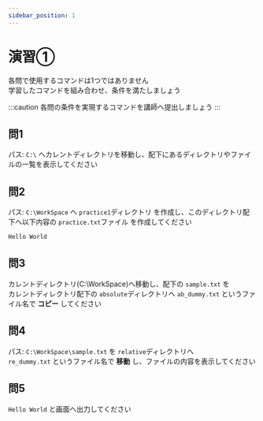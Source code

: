 ```yaml
---
sidebar_position: 1
---
```


# 演習①

各問で使用するコマンドは1つではありません  
学習したコマンドを組み合わせ、条件を満たしましょう  

:::caution
各問の条件を実現するコマンドを講師へ提出しましょう
:::

## 問1

パス: `C:\` へカレントディレクトリを移動し、配下にあるディレクトリやファイルの一覧を表示してください

## 問2

パス: `C:\WorkSpace` へ `practice1`ディレクトリ を作成し、このディレクトリ配下へ以下内容の `practice.txt`ファイル を作成してください

```powershell title="practice.txt"
Hello World
```

## 問3

カレントディレクトリ(C:\WorkSpace)へ移動し、配下の `sample.txt` を  
カレントディレクトリ配下の `absolute`ディレクトリへ `ab_dummy.txt` というファイル名で **コピー** してください

## 問4

パス: `C:\WorkSpace\sample.txt` を `relative`ディレクトリへ   
`re_dummy.txt` というファイル名で **移動** し、ファイルの内容を表示してください  

## 問5

`Hello World` と画面へ出力してください  